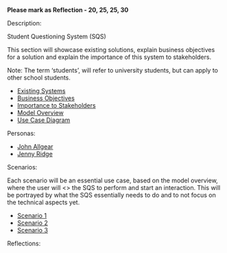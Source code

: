 **Please mark as Reflection - 20, 25, 25, 30**

Description: 

Student Questioning System (SQS)

This section will showcase existing solutions, explain business objectives for a solution and explain the importance of this system to stakeholders. 

Note: The term ‘students’, will refer to university students, but can apply to other school students.

*  [Existing Systems](https://gitlab.ecs.vuw.ac.nz/andrewelli/swen-303/-/wikis/Description/Existing-Systems)
*  [Business Objectives](https://gitlab.ecs.vuw.ac.nz/andrewelli/swen-303/-/wikis/Description/Business-Objectives)
*  [Importance to Stakeholders](https://gitlab.ecs.vuw.ac.nz/andrewelli/swen-303/-/wikis/Description/Importance-to-stakeholders)
*  [Model Overview](https://gitlab.ecs.vuw.ac.nz/andrewelli/swen-303/-/wikis/Description/Model-Overview)
*  [Use Case Diagram](https://gitlab.ecs.vuw.ac.nz/andrewelli/swen-303/-/wikis/Description/Use-Case-Diagram)

Personas:
*  [John Allgear](https://gitlab.ecs.vuw.ac.nz/andrewelli/swen-303/-/wikis/Personas/John-Allgear)
*  [Jenny Ridge](https://gitlab.ecs.vuw.ac.nz/andrewelli/swen-303/-/wikis/Personas/Jenny-Ridge)

Scenarios:

Each scenario will be an essential use case, based on the model overview, where the user will <<choose>> the SQS to perform and start an interaction. This will be portrayed by what the SQS essentially needs to do and to not focus on the technical aspects yet.
*  [Scenario 1](https://gitlab.ecs.vuw.ac.nz/andrewelli/swen-303/-/wikis/Scenarios/Scenario-1)
*  [Scenario 2](https://gitlab.ecs.vuw.ac.nz/andrewelli/swen-303/-/wikis/Scenarios/Scenario-2)
*  [Scenario 3](https://gitlab.ecs.vuw.ac.nz/andrewelli/swen-303/-/wikis/Scenarios/Scenario-3)

Reflections: